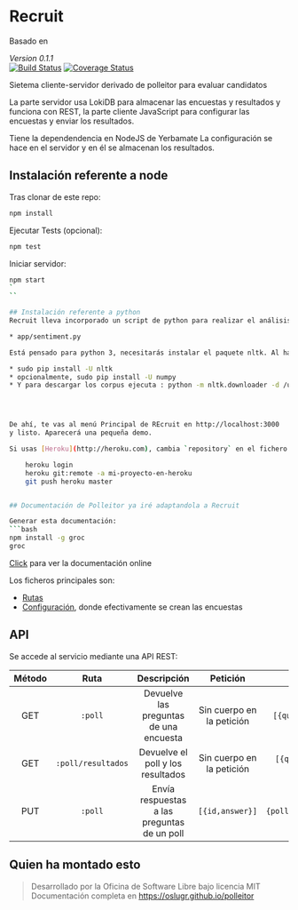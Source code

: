 # Recruit
Basado en 

_Version 0.1.1_    
[![Build Status](https://travis-ci.org/oslugr/polleitor.svg?branch=master)](https://travis-ci.org/oslugr/polleitor)
[![Coverage Status](https://coveralls.io/repos/github/oslugr/polleitor/badge.svg?branch=master)](https://coveralls.io/github/oslugr/polleitor?branch=master)

Sietema cliente-servidor derivado de polleitor para evaluar candidatos

La parte servidor usa LokiDB para almacenar las encuestas y resultados y funciona con REST, la parte cliente JavaScript para configurar las encuestas y enviar los resultados.

Tiene la dependendencia en NodeJS de Yerbamate
La configuración se hace en el servidor y en él se almacenan los resultados.

## Instalación referente a node

Tras clonar de este repo:
```bash
npm install
```

Ejecutar Tests (opcional):
```bash
npm test
```

Iniciar servidor:
```bash
npm start
`
``

## Instalación referente a python
Recruit lleva incorporado un script de python para realizar el análisis de sentimentos de los comentarios.

* app/sentiment.py

Está pensado para python 3, necesitarás instalar el paquete nltk. Al hacer npm install se ejecuta install_sentiment_python.sh que lanza el primer y el tercer punto de la siguiente lista:

* sudo pip install -U nltk
* opcionalmente, sudo pip install -U numpy
* Y para descargar los corpus ejecuta : python -m nltk.downloader -d /usr/local/share/nltk_data -u https://gist.githubusercontent.com/demidovakatya/61dab385d74065ae825c80496a197980/raw/c6ff7fbf44265c7f8c9e961e3e1158cd812d6af1/index.xml all 




De ahí, te vas al menú Principal de REcruit en http://localhost:3000
y listo. Aparecerá una pequeña demo.

Si usas [Heroku](http://heroku.com), cambia `repository` en el fichero de configuración `app.json` y

    heroku login
	heroku git:remote -a mi-proyecto-en-heroku
	git push heroku master


## Documentación de Polleitor ya iré adaptandola a Recruit

Generar esta documentación:
```bash
npm install -g groc
groc
```

[Click](https://oslugr.github.io/polleitor) para ver la documentación online

Los ficheros principales son:

* [Rutas](http://oslugr.github.io/polleitor/routes.html)
* [Configuración](http://oslugr.github.io/polleitor/config.html),
  donde efectivamente se crean las encuestas



## API
Se accede al servicio mediante una API REST:

| **Método** | **Ruta**           | **Descripción**       | **Petición**| **Respuesta**|
|:----------:|:------------------:|:---------------------:|:-----------:|:------------:|
| GET        |`:poll`             | Devuelve las preguntas de una encuesta |Sin cuerpo en la petición|`[{question,[options],id}]`|
| GET        |`:poll/resultados`  | Devuelve el poll y los resultados|Sin cuerpo en la petición|`[{question,[options],id,[answers]}]`|
| PUT        |`:poll`             | Envía respuestas a las preguntas de un poll |`[{id,answer}]`|`{poll,updates,failedUpdates}`|

## Quien ha montado esto

> Desarrollado por la Oficina de Software Libre bajo licencia MIT
> Documentación completa en <https://oslugr.github.io/polleitor>
